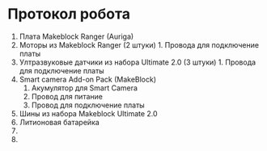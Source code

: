 Протокол робота
===

  1. Плата Makeblock Ranger (Auriga) 
  2. Моторы из Makeblock Ranger (2 штуки)
    1. Провода для подключение платы
  3. Ултразвуковые датчики из набора Ultimate 2.0 (3 штуки)
    1. Провода для подключение платы
  4. Smart camera Add-on Pack (MakeBlock)
     1. Акумулятор для Smart Camera
     2. Провод для питание
     3. Провод для подключение платы
  5. Шины из набора Makeblock Ultimate 2.0
  6. Литионовая батарейка
  7.  
  8. 
